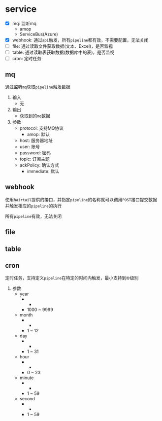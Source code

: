 # service

- [x] mq: 监听mq
    - amop
    - ServiceBus(Azure)
- [x] webhook: 通过`api`触发，所有`pipeline`都有效，不需要配置，无法关闭
- [ ] file: 通过读取文件获取数据(文本、Excel)，是否监视
- [ ] table: 通过读取表获取数据(数据库中的表)，是否监视
- [ ] cron: 定时任务

## mq

通过监听`mq`获取`pipeline`触发数据

1. 输入
    - 无
1. 输出
    - 获取到的`mq`数据
1. 参数
    - protocol: 支持MQ协议
        - amop: 默认
    - host: 服务器地址
    - user: 账号
    - password: 密码
    - topic: 订阅主题
    - ackPolicy: 确认方式
        - immediate: 默认

## webhook

使用`hairtail`提供的接口，并指定`pipeline`的名称就可以调用`POST`接口提交数据并触发相应的`pipeline`的执行

所有`pipeline`有效，无法关闭

## file

## table

## cron

定时任务，支持定义`pipeline`在特定的时间内触发，最小支持到`秒`级别

1. 参数
    - year
        - *
        - 1000 ~ 9999
    - month
        - *
        - 1 ~ 12
    - day
        - *
        - 1 ~ 31
    - hour
        - *
        - 0 ~ 23
    - minute
        - *
        - 1 ~ 59
    - second
        - *
        - 1 ~ 59
